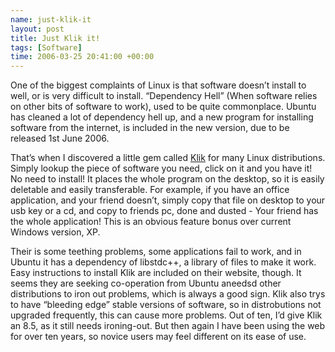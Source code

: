 ```yaml
--- 
name: just-klik-it 
layout: post 
title: Just Klik it! 
tags: [Software]
time: 2006-03-25 20:41:00 +00:00 
---
```


One of the biggest complaints of Linux is that software doesn’t install to
well, or is very difficult to install. “Dependency Hell” (When software relies
on other bits of software to work), used to be quite commonplace. Ubuntu has
cleaned a lot of dependency hell up, and a new program for installing software
from the internet, is included in the new version, due to be released 1st June
2006.

That’s when I discovered a little gem called [Klik][] for many Linux
distributions. Simply lookup the piece of software you need, click on it and
you have it! No need to install! It places the whole program on the desktop,
so it is easily deletable and easily transferable. For example, if you have an
office application, and your friend doesn’t, simply copy that file on desktop
to your usb key or a cd, and copy to friends pc, done and dusted - Your friend
has the whole application! This is an obvious feature bonus over current
Windows version, XP.

Their is some teething problems, some applications fail to work, and in Ubuntu
it has a dependency of libstdc++, a library of files to make it work. Easy
instructions to install Klik are included on their website, though. It seems
they are seeking co-operation from Ubuntu aneedsd other distributions to iron
out problems, which is always a good sign. Klik also trys to have “bleeding
edge” stable versions of software, so in distrobutions not upgraded
frequently, this can cause more problems. Out of ten, I’d give Klik an 8.5, as
it still needs ironing-out. But then again I have been using the web for over
ten years, so novice users may feel different on its ease of use.

[Klik]: http://klik.atekon.de/ "Klik it!"